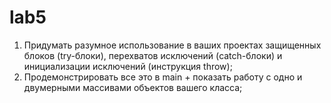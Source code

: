 # lab5
1) Придумать разумное использование в ваших проектах защищенных блоков (try-блоки), перехватов исключений (catch-блоки) и инициализации исключений (инструкция throw);
2) Продемонстрировать все это в main + показать работу с одно и двумерными массивами объектов вашего класса;
